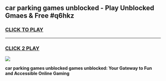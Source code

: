 
## car parking games unblocked - Play Unblocked Gmaes & Free #q6hkz
<h3>
<a href="https://news.freeplayer.one?title=car_parking_games_unblocked&ref=03M">CLICK TO PLAY</a></h3>
<hr>

<h3>
<a href="https://news.freeplayer.one?title=car_parking_games_unblocked&ref=03M">CLICK 2 PLAY</a>
  
</h3>

<a href="https://news.freeplayer.one?title=car_parking_games_unblocked&ref=03M"><img src="https://clearcache.store/games.png"></a>


**car parking games unblocked games unblocked: Your Gateway to Fun and Accessible Online Gaming**
